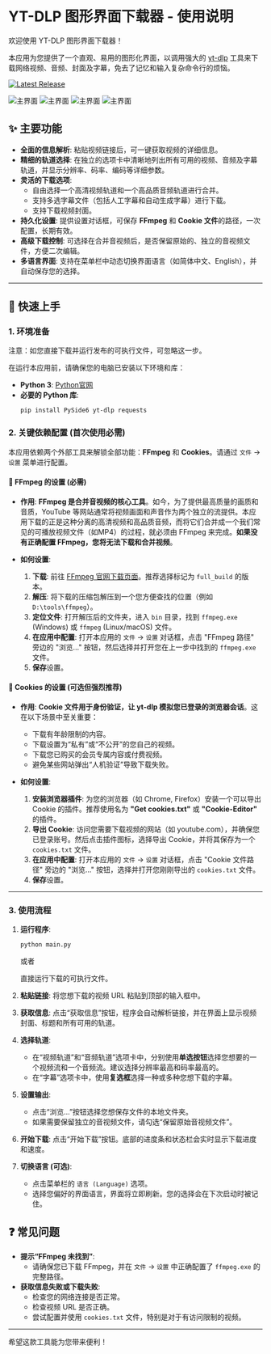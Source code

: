 # YT-DLP 图形界面下载器 - 使用说明

欢迎使用 YT-DLP 图形界面下载器！

本应用为您提供了一个直观、易用的图形化界面，以调用强大的 [yt-dlp](https://github.com/yt-dlp/yt-dlp) 工具来下载网络视频、音频、封面及字幕，免去了记忆和输入复杂命令行的烦恼。

[![Latest Release](https://img.shields.io/github/v/release/ezatgz/yt-dlp-gui)](https://github.com/ezatgz/yt-dlp-gui/releases/latest)

![主界面](assets/screenshot1.png)
![主界面](assets/screenshot2.png)
![主界面](assets/screenshot3.png)
![主界面](assets/screenshot4.png)

## ✨ 主要功能

* **全面的信息解析**: 粘贴视频链接后，可一键获取视频的详细信息。
* **精细的轨道选择**: 在独立的选项卡中清晰地列出所有可用的视频、音频及字幕轨道，并显示分辨率、码率、编码等详细参数。
* **灵活的下载选项**:
    * 自由选择一个高清视频轨道和一个高品质音频轨道进行合并。
    * 支持多选字幕文件（包括人工字幕和自动生成字幕）进行下载。
    * 支持下载视频封面。
* **持久化设置**: 提供设置对话框，可保存 **FFmpeg** 和 **Cookie 文件**的路径，一次配置，长期有效。
* **高级下载控制**: 可选择在合并音视频后，是否保留原始的、独立的音视频文件，方便二次编辑。
* **多语言界面**: 支持在菜单栏中动态切换界面语言（如简体中文、English），并自动保存您的选择。

---

## 🚀 快速上手

### 1. 环境准备

注意：如您直接下载并运行发布的可执行文件，可忽略这一步。

在运行本应用前，请确保您的电脑已安装以下环境和库：

* **Python 3**: [Python官网](https://www.python.org/)
* **必要的 Python 库**:
    ```bash
    pip install PySide6 yt-dlp requests
    ```

### 2. 关键依赖配置 (首次使用必需)

本应用依赖两个外部工具来解锁全部功能：**FFmpeg** 和 **Cookies**。请通过 `文件` -> `设置` 菜单进行配置。

#### **🔴 FFmpeg 的设置 (必需)**

* **作用**: **FFmpeg 是合并音视频的核心工具**。如今，为了提供最高质量的画质和音质，YouTube 等网站通常将视频画面和声音作为两个独立的流提供。本应用下载的正是这种分离的高清视频和高品质音频，而将它们合并成一个我们常见的可播放视频文件（如MP4）的过程，就必须由 FFmpeg 来完成。**如果没有正确配置 FFmpeg，您将无法下载和合并视频**。

* **如何设置**:
    1.  **下载**: 前往 [FFmpeg 官网下载页面](https://ffmpeg.org/download.html)。推荐选择标记为 `full_build` 的版本。
    2.  **解压**: 将下载的压缩包解压到一个您方便查找的位置（例如 `D:\tools\ffmpeg`）。
    3.  **定位文件**: 打开解压后的文件夹，进入 `bin` 目录，找到 `ffmpeg.exe` (Windows) 或 `ffmpeg` (Linux/macOS) 文件。
    4.  **在应用中配置**: 打开本应用的 `文件` -> `设置` 对话框，点击 "FFmpeg 路径" 旁边的 "浏览..." 按钮，然后选择并打开您在上一步中找到的 `ffmpeg.exe` 文件。
    5.  **保存**设置。

#### **🔵 Cookies 的设置 (可选但强烈推荐)**

* **作用**: **Cookie 文件用于身份验证，让 yt-dlp 模拟您已登录的浏览器会话**。这在以下场景中至关重要：
    * 下载有年龄限制的内容。
    * 下载设置为“私有”或“不公开”的您自己的视频。
    * 下载您已购买的会员专属内容或付费视频。
    * 避免某些网站弹出“人机验证”导致下载失败。

* **如何设置**:
    1.  **安装浏览器插件**: 为您的浏览器（如 Chrome, Firefox）安装一个可以导出 Cookie 的插件。推荐使用名为 **"Get cookies.txt"** 或 **"Cookie-Editor"** 的插件。
    2.  **导出 Cookie**: 访问您需要下载视频的网站（如 youtube.com），并确保您已登录账号。然后点击插件图标，选择导出 Cookie，并将其保存为一个 `cookies.txt` 文件。
    3.  **在应用中配置**: 打开本应用的 `文件` -> `设置` 对话框，点击 "Cookie 文件路径" 旁边的 "浏览..." 按钮，选择并打开您刚刚导出的 `cookies.txt` 文件。
    4.  **保存**设置。

---

### 3. 使用流程

1.  **运行程序**:
    ```bash
    python main.py
    ```
    或者

    直接运行下载的可执行文件。
2.  **粘贴链接**: 将您想下载的视频 URL 粘贴到顶部的输入框中。

3.  **获取信息**: 点击“获取信息”按钮，程序会自动解析链接，并在界面上显示视频封面、标题和所有可用的轨道。

4.  **选择轨道**:
    * 在“视频轨道”和“音频轨道”选项卡中，分别使用**单选按钮**选择您想要的一个视频流和一个音频流。建议选择分辨率最高和码率最高的。
    * 在“字幕”选项卡中，使用**复选框**选择一种或多种您想下载的字幕。

5.  **设置输出**:
    * 点击“浏览...”按钮选择您想保存文件的本地文件夹。
    * 如果需要保留独立的音视频文件，请勾选“保留原始音视频文件”。

6.  **开始下载**: 点击“开始下载”按钮。底部的进度条和状态栏会实时显示下载进度和速度。

7.  **切换语言 (可选)**:
    * 点击菜单栏的 `语言 (Language)` 选项。
    * 选择您偏好的界面语言，界面将立即刷新。您的选择会在下次启动时被记住。

## ❓ 常见问题

* **提示“FFmpeg 未找到”**:
    * 请确保您已下载 FFmpeg，并在 `文件` -> `设置` 中正确配置了 `ffmpeg.exe` 的完整路径。
* **获取信息失败或下载失败**:
    * 检查您的网络连接是否正常。
    * 检查视频 URL 是否正确。
    * 尝试配置并使用 `cookies.txt` 文件，特别是对于有访问限制的视频。

---

希望这款工具能为您带来便利！
